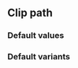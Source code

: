 ## Clip path

<!-- <values.clipPath> -->
### Default values

<!-- </values.clipPath> -->

<!-- <variants.clipPath> -->
### Default variants

<!-- </variants.clipPath> -->